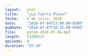 ```yaml
---
layout:   post
title:    "¿La Tierra Plana?"
fecha:    4 de julio, 2018
date:     "2018-07-04T23:00:00-0300"
pubDate:  "2018-07-07T18:35:00-0300"
file:     patum-2018-07-04.mp3
length:   53289537
episode:  9
duration: "55:30"
---
```

